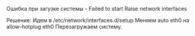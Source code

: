 Ошибка при загузке системы - Failed to start Raise network interfaces

Решение:
Идем в /etc/network/interfaces.d/setup
Меняем auto eth0 на allow-hotplug eth0
Перезагружаем систему.

